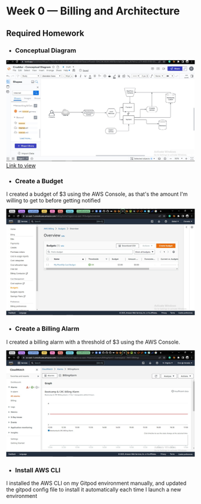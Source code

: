 # Week 0 — Billing and Architecture

## Required Homework
- ### Conceptual Diagram  

![Image](images/ConceptualDiagram.jpg)
[Link to view](https://lucid.app/lucidchart/ff4caa75-7703-4e31-8518-087c0a41e0d8/edit?viewport_loc=-706%2C-194%2C2220%2C1114%2C0_0&invitationId=inv_057fd1c2-c27f-4430-8100-f251736d69c5)

- ### Create a Budget
I created a budget of $3 using the AWS Console, as that's the amount I'm willing to get to before getting notified

![Image](images/Budgets.jpg)

- ### Create a Billing Alarm
I created a billing alarm with a threshold of $3 using the AWS Console.

![Image](images/billingalarm.jpg)

- ### Install AWS CLI
I installed the AWS CLI on my Gitpod environment manually, and updated the gitpod config file to install it automatically each time I launch a new environment


